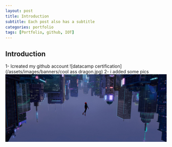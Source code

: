 ```yaml
---
layout: post
title: Introduction 
subtitle: Each post also has a subtitle
categories: portfolio
tags: [Portfolio, github, IOT]
---
```


## Introduction
1- Icreated my github account
![datacamp certification](/assets/images/banners/cool ass dragon.jpg)
2- i added some pics
![datacamp certification](/assets/images/banners/spiderman.jpeg)
